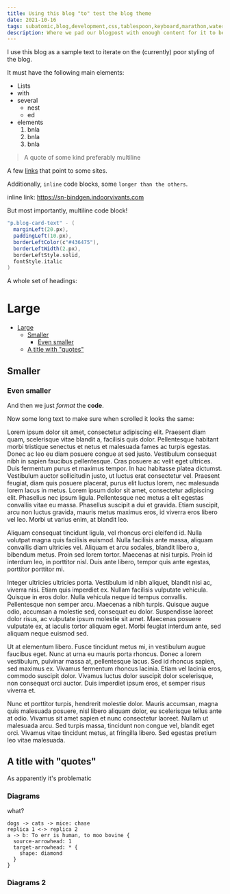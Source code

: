 ```yaml
---
title: Using this blog "to" test the blog theme
date: 2021-10-16
tags: subatomic,blog,development,css,tablespoon,keyboard,marathon,waterfall,carousel,teapot,sunglasses,backpack,firefly,skyscraper,quicksand,headphones,blueberry,thunderstorm,spaceship,nightmare,overcoat,pineapple,flashlight,backbone
description: Where we pad our blogpost with enough content for it to be a feasible test of blog theme
---
```


I use this blog as a sample text to iterate on the (currently) poor styling of
the blog.

It must have the following main elements:

- Lists
- with
- several
  - nest
  - ed
- elements
  1. bnla
  1. bnla
  1. bnla

> A quote of some kind
> preferably multiline

A few [links](https://subatomic.indoorvivants.com) that point to some sites.


Additionally, `inline` code blocks, some `longer than the others`.

inline link: https://sn-bindgen.indoorvivants.com

But most importantly, multiline code block!

```scala
"p.blog-card-text" - (
  marginLeft(20.px),
  paddingLeft(10.px),
  borderLeftColor(c"#436475"),
  borderLeftWidth(2.px),
  borderLeftStyle.solid,
  fontStyle.italic
)
```

A whole set of headings:

# Large

<!--toc:start-->
- [Large](#large)
  - [Smaller](#smaller)
    - [Even smaller](#even-smaller)
  - [A title with "quotes"](#a-title-with-quotes)
<!--toc:end-->

## Smaller
### Even smaller

And then we just *format* the **code**. 


Now some long text to make sure when scrolled it looks the same:


Lorem ipsum dolor sit amet, consectetur adipiscing elit. Praesent diam quam, scelerisque vitae blandit a, facilisis quis dolor. Pellentesque habitant morbi tristique senectus et netus et malesuada fames ac turpis egestas. Donec ac leo eu diam posuere congue at sed justo. Vestibulum consequat nibh in sapien faucibus pellentesque. Cras posuere ac velit eget ultrices. Duis fermentum purus et maximus tempor. In hac habitasse platea dictumst. Vestibulum auctor sollicitudin justo, ut luctus erat consectetur vel. Praesent feugiat, diam quis posuere placerat, purus elit luctus lorem, nec malesuada lorem lacus in metus. Lorem ipsum dolor sit amet, consectetur adipiscing elit. Phasellus nec ipsum ligula. Pellentesque nec metus a elit egestas convallis vitae eu massa. Phasellus suscipit a dui et gravida. Etiam suscipit, arcu non luctus gravida, mauris metus maximus eros, id viverra eros libero vel leo. Morbi ut varius enim, at blandit leo.

Aliquam consequat tincidunt ligula, vel rhoncus orci eleifend id. Nulla volutpat magna quis facilisis euismod. Nulla facilisis ante massa, aliquam convallis diam ultricies vel. Aliquam et arcu sodales, blandit libero a, bibendum metus. Proin sed lorem tortor. Maecenas at nisi turpis. Proin id interdum leo, in porttitor nisl. Duis ante libero, tempor quis ante egestas, porttitor porttitor mi.

Integer ultricies ultricies porta. Vestibulum id nibh aliquet, blandit nisi ac, viverra nisi. Etiam quis imperdiet ex. Nullam facilisis vulputate vehicula. Quisque in eros dolor. Nulla vehicula neque id tempus convallis. Pellentesque non semper arcu. Maecenas a nibh turpis. Quisque augue odio, accumsan a molestie sed, consequat eu dolor. Suspendisse laoreet dolor risus, ac vulputate ipsum molestie sit amet. Maecenas posuere vulputate ex, at iaculis tortor aliquam eget. Morbi feugiat interdum ante, sed aliquam neque euismod sed.

Ut at elementum libero. Fusce tincidunt metus mi, in vestibulum augue faucibus eget. Nunc at urna eu mauris porta rhoncus. Donec a lorem vestibulum, pulvinar massa at, pellentesque lacus. Sed id rhoncus sapien, sed maximus ex. Vivamus fermentum rhoncus lacinia. Etiam vel lacinia eros, commodo suscipit dolor. Vivamus luctus dolor suscipit dolor scelerisque, non consequat orci auctor. Duis imperdiet ipsum eros, et semper risus viverra et.

Nunc et porttitor turpis, hendrerit molestie dolor. Mauris accumsan, magna quis malesuada posuere, nisl libero aliquam dolor, eu scelerisque tellus ante at odio. Vivamus sit amet sapien et nunc consectetur laoreet. Nullam ut malesuada arcu. Sed turpis massa, tincidunt non congue vel, blandit eget orci. Vivamus vitae tincidunt metus, at fringilla libero. Sed egestas pretium leo vitae malesuada.

## A title with "quotes"

As apparently it's problematic

### Diagrams

what?

```d2:sample-1
dogs -> cats -> mice: chase
replica 1 <-> replica 2
a -> b: To err is human, to moo bovine {
  source-arrowhead: 1
  target-arrowhead: * {
    shape: diamond
  }
}
```


### Diagrams 2

